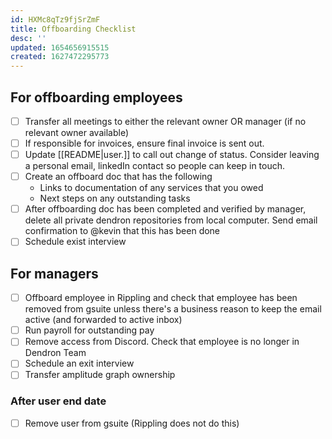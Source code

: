 ```yaml
---
id: HXMc8qTz9fjSrZmF
title: Offboarding Checklist
desc: ''
updated: 1654656915515
created: 1627472295773
---
```


## For offboarding employees
- [ ] Transfer all meetings to either the relevant owner OR manager (if no relevant owner available)
- [ ] If responsible for invoices, ensure final invoice is sent out. 
- [ ] Update [[README|user.<alias>]] to call out change of status. Consider leaving a personal email, linkedIn contact so people can keep in touch.
- [ ] Create an offboard doc that has the following 
  - Links to documentation of any services that you owed
  - Next steps on any outstanding tasks 
- [ ] After offboarding doc has been completed and verified by manager, delete all private dendron repositories from local computer. Send email confirmation to @kevin that this has been done
- [ ] Schedule exist interview

## For managers
- [ ] Offboard employee in Rippling and check that employee has been removed from gsuite unless there's a business reason to keep the email active (and forwarded to active inbox)
- [ ] Run payroll for outstanding pay
- [ ] Remove access from Discord. Check that employee is no longer in Dendron Team 
- [ ] Schedule an exit interview
- [ ] Transfer amplitude graph ownership

### After user end date
- [ ] Remove user from gsuite (Rippling does not do this)